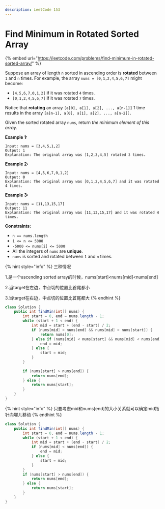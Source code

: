```yaml
---
description: LeetCode 153
---
```


# Find Minimum in Rotated Sorted Array

{% embed url="https://leetcode.com/problems/find-minimum-in-rotated-sorted-array/" %}

Suppose an array of length `n` sorted in ascending order is **rotated** between `1` and `n` times. For example, the array `nums = [0,1,2,4,5,6,7]` might become:

* `[4,5,6,7,0,1,2]` if it was rotated `4` times.
* `[0,1,2,4,5,6,7]` if it was rotated `7` times.

Notice that **rotating** an array `[a[0], a[1], a[2], ..., a[n-1]]` 1 time results in the array `[a[n-1], a[0], a[1], a[2], ..., a[n-2]]`.

Given the sorted rotated array `nums`, return _the minimum element of this array_.

**Example 1:**

```
Input: nums = [3,4,5,1,2]
Output: 1
Explanation: The original array was [1,2,3,4,5] rotated 3 times.
```

**Example 2:**

```
Input: nums = [4,5,6,7,0,1,2]
Output: 0
Explanation: The original array was [0,1,2,4,5,6,7] and it was rotated 4 times.
```

**Example 3:**

```
Input: nums = [11,13,15,17]
Output: 11
Explanation: The original array was [11,13,15,17] and it was rotated 4 times. 
```

**Constraints:**

* `n == nums.length`
* `1 <= n <= 5000`
* `-5000 <= nums[i] <= 5000`
* All the integers of `nums` are **unique**.
* `nums` is sorted and rotated between `1` and `n` times.

{% hint style="info" %}
三种情况

1.是一个ascending sorted array的时候，nums\[start]\<nums\[mid]\<nums\[end]

2.当target在左边，中点切的位置比首尾都小

3.当target在右边，中点切的位置比首尾都大
{% endhint %}

```java
class Solution {
    public int findMin(int[] nums) {
        int start = 0, end = nums.length - 1;
        while (start + 1 < end) {
            int mid = start + (end - start) / 2;
            if (nums[mid] < nums[end] && nums[mid] > nums[start]) {
                return nums[0];
            } else if (nums[mid] < nums[start] && nums[mid] < nums[end]) {
                end = mid;
            } else {
                start = mid;
            }
        }
        
        if (nums[start] > nums[end]) {
            return nums[end];
        } else {
            return nums[start];
        }
    }
}
```

{% hint style="info" %}
只要考虑mid和nums\[end]的大小关系就可以确定mid指针向哪儿移动
{% endhint %}

```java
class Solution {
    public int findMin(int[] nums) {
        int start = 0, end = nums.length - 1;
        while (start + 1 < end) {
            int mid = start + (end - start) / 2;
            if (nums[mid] < nums[end]) {
                end = mid;
            } else {
                start = mid;
            }
        }
        if (nums[start] > nums[end]) {
            return nums[end];
        } else {
            return nums[start];
        }
    }
}
```
